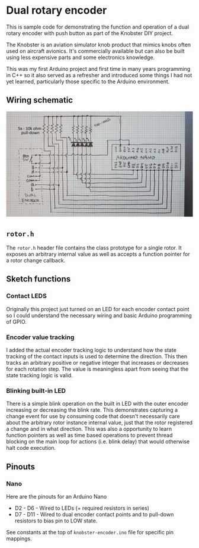 # Dual rotary encoder

This is sample code for demonstrating the function and operation of a dual rotary encoder with push button as part of the Knobster DIY project.

The Knobster is an aviation simulator knob product that mimics knobs often used on aircraft avionics. 
It's commercially available but can also be built using less expensive parts and some electronics knowledge.

This was my first Arduino project and first time in many years programming in C++ so it also served as a refresher and introduced some things I had not yet learned, particularly those specific to the Arduino environment.

## Wiring schematic

![Schematic](WiringDiagram.jpg)

## `rotor.h`
The `rotor.h` header file contains the class prototype for a single rotor. It exposes an arbitrary internal value as well as accepts a function pointer for a rotor change callback.

## Sketch functions

### Contact LEDS
Originally this project just turned on an LED for each encoder contact point so I could understand the necessary wiring and basic Arduino programming of GPIO.

### Encoder value tracking
I added the actual encoder tracking logic to understand how the state tracking of the contact inputs is used to determine the direction. This then tracks an arbitrary positive or negative integer that increases or decreases for each rotation step. The value is meaningless apart from seeing that the state tracking logic is valid.

### Blinking built-in LED
There is a simple blink operation on the built in LED with the outer encoder increasing or decreasing the blink rate.
This demonstrates capturing a change event for use by consuming code that doesn't necessarily care about the arbitrary rotor instance internal value, just that the rotor registered a change and in what direction. This was also a opportunity to learn function pointers as well as time based operations to prevent thread blocking on the main loop for actions (i.e. blink delay) that would otherwise halt code execution.

## Pinouts

### Nano
Here are the pinouts for an Arduino Nano

* D2 - D6 - Wired to LEDs (+ required resistors in series)
* D7 - D11 - Wired to dual encoder contact points and to pull-down resistors to bias pin to LOW state.

See constants at the top of `knobster-encoder.ino` file for specific pin mappings.